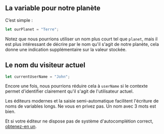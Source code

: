 ## La variable pour notre planète

C’est simple :

```js
let ourPlanet = "Terre";
```

Notez que nous pourrions utiliser un nom plus court tel que `planet`, mais il est plus intéressant de décrire par le nom qu'il s'agit de notre planète, cela donne une indication supplémentaire sur la valeur stockée.

## Le nom du visiteur actuel

```js
let currentUserName = "John";
```

Encore une fois, nous pourrions réduire cela à `userName` si le contexte permet d'identifier clairement qu'il s'agit de l'utilisateur actuel.

Les éditeurs modernes et la saisie semi-automatique facilitent l'écriture de noms de variables longs. Ne vous en privez pas. Un nom avec 3 mots est bien.

Et si votre éditeur ne dispose pas de système d'autocomplétion correct, [obtenez-en un](/editors).
